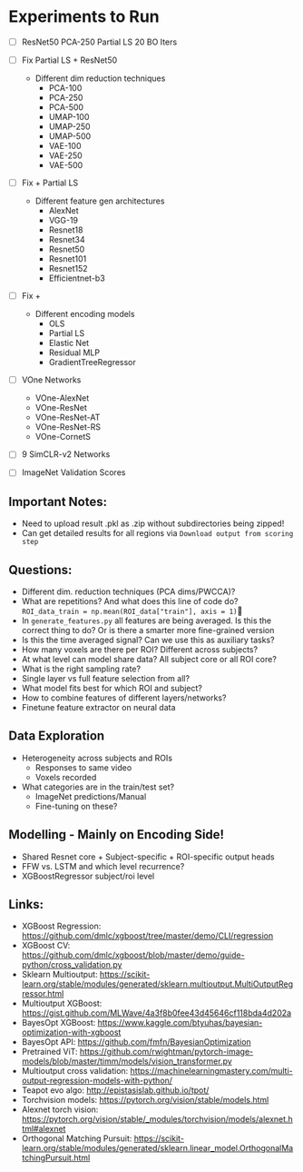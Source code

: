 # Experiments to Run

- [ ] ResNet50 PCA-250 Partial LS 20 BO Iters

- [ ] Fix Partial LS + ResNet50
    - Different dim reduction techniques
        - PCA-100
        - PCA-250
        - PCA-500
        - UMAP-100
        - UMAP-250
        - UMAP-500
        - VAE-100
        - VAE-250
        - VAE-500

- [ ] Fix <Dim Reduction> + Partial LS
    - Different feature gen architectures
        - AlexNet
        - VGG-19
        - Resnet18
        - Resnet34
        - Resnet50
        - Resnet101
        - Resnet152
        - Efficientnet-b3

- [ ] Fix <Dim Reduction> + <Feature Architecture>
    - Different encoding models
        - OLS
        - Partial LS
        - Elastic Net
        - Residual MLP
        - GradientTreeRegressor

- [ ] VOne Networks
    - VOne-AlexNet
    - VOne-ResNet
    - VOne-ResNet-AT
    - VOne-ResNet-RS
    - VOne-CornetS

- [ ] 9 SimCLR-v2 Networks

- [ ] ImageNet Validation Scores

## Important Notes:
- Need to upload result .pkl as .zip without subdirectories being zipped!
- Can get detailed results for all regions via `Download output from scoring step`

## Questions:
- Different dim. reduction techniques (PCA dims/PWCCA)?
- What are repetitions? And what does this line of code do?
`ROI_data_train = np.mean(ROI_data["train"], axis = 1)`
- In `generate_features.py` all features are being averaged. Is this the correct thing to do? Or is there a smarter more fine-grained version
- Is this the time averaged signal? Can we use this as auxiliary tasks?
- How many voxels are there per ROI? Different across subjects?
- At what level can model share data? All subject core or all ROI core?
- What is the right sampling rate?
- Single layer vs full feature selection from all?
- What model fits best for which ROI and subject?
- How to combine features of different layers/networks?
- Finetune feature extractor on neural data

## Data Exploration
- Heterogeneity across subjects and ROIs
    - Responses to same video
    - Voxels recorded
- What categories are in the train/test set?
    - ImageNet predictions/Manual
    - Fine-tuning on these?

## Modelling - Mainly on Encoding Side!
- Shared Resnet core + Subject-specific + ROI-specific output heads
- FFW vs. LSTM and which level recurrence?
- XGBoostRegressor subject/roi level

## Links:
- XGBoost Regression: https://github.com/dmlc/xgboost/tree/master/demo/CLI/regression
- XGBoost CV: https://github.com/dmlc/xgboost/blob/master/demo/guide-python/cross_validation.py
- Sklearn Multioutput: https://scikit-learn.org/stable/modules/generated/sklearn.multioutput.MultiOutputRegressor.html
- Multioutput XGBoost: https://gist.github.com/MLWave/4a3f8b0fee43d45646cf118bda4d202a
- BayesOpt XGBoost: https://www.kaggle.com/btyuhas/bayesian-optimization-with-xgboost
- BayesOpt API: https://github.com/fmfn/BayesianOptimization
- Pretrained ViT: https://github.com/rwightman/pytorch-image-models/blob/master/timm/models/vision_transformer.py
- Multioutput cross validation: https://machinelearningmastery.com/multi-output-regression-models-with-python/
- Teapot evo algo: http://epistasislab.github.io/tpot/
- Torchvision models: https://pytorch.org/vision/stable/models.html
- Alexnet torch vision: https://pytorch.org/vision/stable/_modules/torchvision/models/alexnet.html#alexnet
- Orthogonal Matching Pursuit: https://scikit-learn.org/stable/modules/generated/sklearn.linear_model.OrthogonalMatchingPursuit.html

